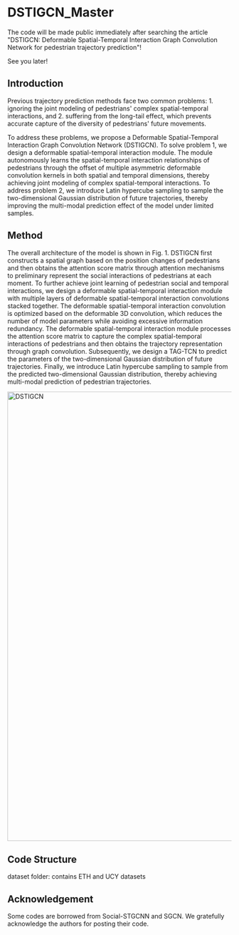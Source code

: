 # DSTIGCN_Master

The code will be made public immediately after searching the article "DSTIGCN: Deformable Spatial-Temporal Interaction Graph Convolution Network for pedestrian trajectory prediction"!

See you later!

## Introduction
Previous trajectory prediction methods face two common problems: 1. ignoring the joint modeling of pedestrians' complex spatial-temporal interactions, and 2. suffering from the long-tail effect, which prevents accurate capture of the diversity of pedestrians' future movements. 

To address these problems, we propose a Deformable Spatial-Temporal Interaction Graph Convolution Network (DSTIGCN). To solve problem 1, we design a deformable spatial-temporal interaction module. The module autonomously learns the spatial-temporal interaction relationships of pedestrians through the offset of multiple asymmetric deformable convolution kernels in both spatial and temporal dimensions, thereby achieving joint modeling of complex spatial-temporal interactions. To address problem 2, we introduce Latin hypercube sampling to sample the two-dimensional Gaussian distribution of future trajectories, thereby improving the multi-modal prediction effect of the model under limited samples.

## Method
The overall architecture of the model is shown in Fig. 1. DSTIGCN first constructs a spatial graph based on the position changes of pedestrians and then obtains the attention score matrix through attention mechanisms to preliminary represent the social interactions of pedestrians at each moment. To further achieve joint learning of pedestrian social and temporal interactions, we design a deformable spatial-temporal interaction module with multiple layers of deformable spatial-temporal interaction convolutions stacked together. The deformable spatial-temporal interaction convolution is optimized based on the deformable 3D convolution, which reduces the number of model parameters while avoiding excessive information redundancy. The deformable spatial-temporal interaction module processes the attention score matrix to capture the complex spatial-temporal interactions of pedestrians and then obtains the trajectory representation through graph convolution. Subsequently, we design a TAG-TCN to predict the parameters of the two-dimensional Gaussian distribution of future trajectories. Finally, we introduce Latin hypercube sampling to sample from the predicted two-dimensional Gaussian distribution, thereby achieving multi-modal prediction of pedestrian trajectories.


<img width="1008" alt="DSTIGCN" src="https://github.com/user-attachments/assets/e78300c4-f241-4892-8b8e-07dac2440ccd" />


## Code Structure
dataset folder: contains ETH and UCY datasets




## Acknowledgement
Some codes are borrowed from Social-STGCNN and SGCN. We gratefully acknowledge the authors for posting their code.


